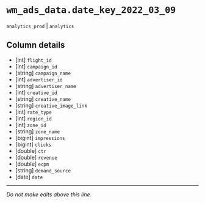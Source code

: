 # `wm_ads_data.date_key_2022_03_09`
`analytics_prod` | `analytics`

## Column details
* [int]       `flight_id`
* [int]       `campaign_id`
* [string]    `campaign_name`
* [int]       `advertiser_id`
* [string]    `advertiser_name`
* [int]       `creative_id`
* [string]    `creative_name`
* [string]    `creative_image_link`
* [int]       `rate_type`
* [int]       `region_id`
* [int]       `zone_id`
* [string]    `zone_name`
* [bigint]    `impressions`
* [bigint]    `clicks`
* [double]    `ctr`
* [double]    `revenue`
* [double]    `ecpm`
* [string]    `demand_source`
* [date]      `date`

-------------------------------------------------------------------------------
*Do not make edits above this line.*
